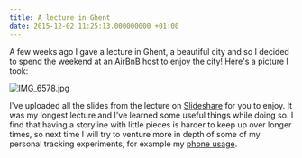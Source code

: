 ```yaml
---
title: A lecture in Ghent
date: 2015-12-02 11:25:13.000000000 +01:00
---
```

A few weeks ago I gave a lecture in Ghent, a beautiful city and so I decided to spend the weekend at an AirBnB host to enjoy the city! Here's a picture I took:  

![IMG_6578.jpg](/img/IMG_6578.jpg)  

I've uploaded all the slides from the lecture on [Slideshare](http://www.slideshare.net/jsplattel/slideshelf) for you to enjoy. It was my longest lecture and I've learned some useful things while doing so. I find that having a storyline with little pieces is harder to keep up over longer times, so next time I will try to venture more in depth of some of my personal tracking experiments, for example my [phone usage](www.jplattel.nl/quantified-phone-usage-ipython/).